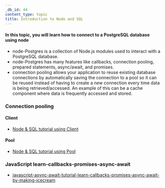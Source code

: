 ```yaml
---
_db_id: 44
content_type: topic
title: Introduction to Node and SQL
---
```


#### In this topic, you will learn how to connect to a PostgreSQL database using node

- node-Postgres is a collection of Node.js modules used to interact with a PostgreSQL database.
- node-Postgres has many features like callbacks, connection pooling, prepared statements, async/await, and promises.
- connection pooling allows your application to reuse existing database connections by automatically saving the connection to a pool so it can be reused instead of having to create a new connection every time data is being retrieved/accessed. An example of this can be a cache component where data is frequently accessed and stored.

### Connection pooling

#### Client

- [Node & SQL tutorial using Client](https://node-postgres.com/api/client)

#### Pool

- [Node & SQL tutorial using Pool](https://www.digitalocean.com/community/tutorials/how-to-use-postgresql-with-node-js-on-ubuntu-20-04)

### JavaScript learn-callbacks-promises-async-await

- [javascript-async-await-tutorial-learn-callbacks-promises-async-await-by-making-icecream](https://www.freecodecamp.org/news/javascript-async-await-tutorial-learn-callbacks-promises-async-await-by-making-icecream/)
